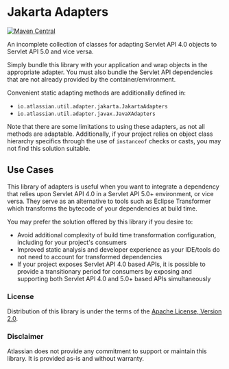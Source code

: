 # Jakarta Adapters

[![Maven Central](https://img.shields.io/maven-central/v/io.atlassian.util.adapter/jakarta-adapters?style=flat-square&logo=apache-maven&color=276bc0)](https://central.sonatype.com/artifact/io.atlassian.util.adapter/jakarta-adapters)

An incomplete collection of classes for adapting Servlet API 4.0 objects to Servlet API 5.0 and vice versa.

Simply bundle this library with your application and wrap objects in the appropriate adapter. You must also bundle the
Servlet API dependencies that are not already provided by the container/environment.

Convenient static adapting methods are additionally defined in:

- `io.atlassian.util.adapter.jakarta.JakartaAdapters`
- `io.atlassian.util.adapter.javax.JavaXAdapters`

Note that there are some limitations to using these adapters, as not all methods are adaptable. Additionally, if your
project relies on object class hierarchy specifics through the use of `instanceof` checks or casts, you may not find
this solution suitable.

## Use Cases

This library of adapters is useful when you want to integrate a dependency that relies upon Servlet API 4.0 in a Servlet
API 5.0+ environment, or vice versa. They serve as an alternative to tools such as Eclipse Transformer which transforms
the bytecode of your dependencies at build time.

You may prefer the solution offered by this library if you desire to:

- Avoid additional complexity of build time transformation configuration, including for your project's consumers
- Improved static analysis and developer experience as your IDE/tools do not need to account for transformed
  dependencies
- If your project exposes Servlet API 4.0 based APIs, it is possible to provide a transitionary period for consumers by
  exposing and supporting both Servlet API 4.0 and 5.0+ based APIs simultaneously

### License

Distribution of this library is under the terms of the [Apache License, Version 2.0](LICENSE).

### Disclaimer

Atlassian does not provide any commitment to support or maintain this library. It is provided as-is and
without warranty.
